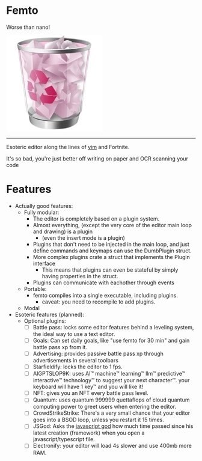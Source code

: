 # Femto
Worse than nano!


![femto logo](assets/appicon.png)

---

Esoteric editor along the lines of [vim](https://vimto.s3.eu-west-1.amazonaws.com/wp-content/uploads/2021/03/31111534/Middle-East-v5.png) and Fortnite.

It's so bad, you're just better off writing on paper and OCR scanning your code

# Features
* Actually good features:
	* Fully modular:
		* The editor is completely based on a plugin system.
		* Almost everything, (except the very core of the editor main loop and drawing) is a plugin
			* (even the insert mode is a plugin)
		* Plugins that don't need to be injected in the main loop, and just define commands and keymaps can use the DumbPlugin struct.
		* More complex plugins crate a struct that implements the Plugin interface
			* This means that plugins can even be stateful by simply having properties in the struct.
		* Plugins can communicate with eachother through events
	* Portable:
		* femto compiles into a single executable, including plugins.
			* caveat: you need to recompile to add plugins.
	* Modal
* Esoteric features (planned):
	* Optional plugins:
		- [ ] Battle pass: locks some editor features behind a leveling system, the ideal way to use a text editor.
		- [ ] Goals: Can set daily goals, like "use femto for 30 min" and gain battle pass xp from it.
		- [ ] Advertising: provides passive battle pass xp through advertisements in several toolbars
		- [ ] Starfieldify: locks the editor to 1 fps.
		- [ ] AIGPTSLOP9K: uses AI™ machine™ learning™ llm™ predictive™ interactive™ technology™ to suggest your next character™. your keyboard will have 1 key™ and you will like it!
		- [ ] NFT: gives you an NFT every battle pass level.
		- [ ] Quantum: uses quantum 999999 quettaflops of cloud quantum computing power to greet users when entering the editor.
		- [ ] CrowdStrikeStrike: There's a very small chance that your editor goes into a BSOD loop, unless you restart it 15 times.
		- [ ] JSGod: Asks the [javascript god](https://www.youtube.com/watch?v=6FEYcBPBGOk&t=428s) how much time passed since his latest creation (framework) when you open a javascript/typescript file.
		- [ ] Electronify: your editor will load 4s slower and use 400mb more RAM.
